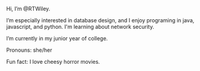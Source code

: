 Hi, I’m @RTWiley.

I’m especially interested in database design, and I enjoy programing in java, javascript, and python. I'm learning about network security.

I’m currently in my junior year of college.

Pronouns: she/her

Fun fact: I love cheesy horror movies.

<!---
RTWiley/RTWiley is a ✨ special ✨ repository because its `README.md` (this file) appears on your GitHub profile.
You can click the Preview link to take a look at your changes.
--->
